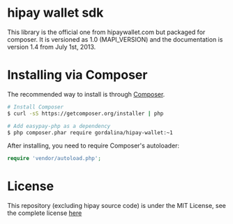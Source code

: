 # hipay wallet sdk

This library is the official one from hipaywallet.com but packaged for composer.
It is versioned as 1.0 (MAPI_VERSION) and the documentation is version 1.4 from July 1st, 2013.

# Installing via Composer

The recommended way to install is through [Composer](http://composer.org).

```sh
# Install Composer
$ curl -sS https://getcomposer.org/installer | php

# Add easypay-php as a dependency
$ php composer.phar require gordalina/hipay-wallet:~1
```

After installing, you need to require Composer's autoloader:

```php
require 'vendor/autoload.php';
```

# License

This repository (excluding hipay source code) is under the MIT License, see the complete license [here](LICENSE)
